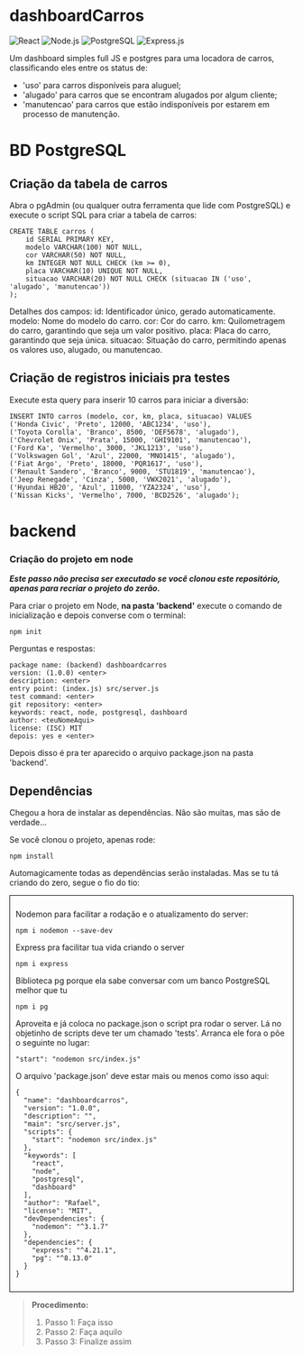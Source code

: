 # dashboardCarros
![React](https://img.shields.io/badge/React-20232A?style=for-the-badge&logo=react&logoColor=61DAFB)
![Node.js](https://img.shields.io/badge/Node.js-43853D?style=for-the-badge&logo=node.js&logoColor=white)
![PostgreSQL](https://img.shields.io/badge/PostgreSQL-316192?style=for-the-badge&logo=postgresql&logoColor=white)
![Express.js](https://img.shields.io/badge/Express.js-404D59?style=for-the-badge)

Um dashboard simples full JS e postgres para uma locadora de carros, classificando eles entre os status de:
- 'uso' para carros disponíveis para aluguel;
- 'alugado' para carros que se encontram alugados por algum cliente;
- 'manutencao' para carros que estão indisponíveis por estarem em processo de manutenção.


# BD PostgreSQL

## Criação da tabela de carros
Abra o pgAdmin (ou qualquer outra ferramenta que lide com PostgreSQL) e execute o script SQL para criar a tabela de carros:

```
CREATE TABLE carros (
    id SERIAL PRIMARY KEY,
    modelo VARCHAR(100) NOT NULL,
    cor VARCHAR(50) NOT NULL,
    km INTEGER NOT NULL CHECK (km >= 0),
    placa VARCHAR(10) UNIQUE NOT NULL,
    situacao VARCHAR(20) NOT NULL CHECK (situacao IN ('uso', 'alugado', 'manutencao'))
);
```

Detalhes dos campos:
id: Identificador único, gerado automaticamente.
modelo: Nome do modelo do carro.
cor: Cor do carro.
km: Quilometragem do carro, garantindo que seja um valor positivo.
placa: Placa do carro, garantindo que seja única.
situacao: Situação do carro, permitindo apenas os valores uso, alugado, ou manutencao.


## Criação de registros iniciais pra testes
Execute esta query para inserir 10 carros para iniciar a diversão:
```
INSERT INTO carros (modelo, cor, km, placa, situacao) VALUES
('Honda Civic', 'Preto', 12000, 'ABC1234', 'uso'),
('Toyota Corolla', 'Branco', 8500, 'DEF5678', 'alugado'),
('Chevrolet Onix', 'Prata', 15000, 'GHI9101', 'manutencao'),
('Ford Ka', 'Vermelho', 3000, 'JKL1213', 'uso'),
('Volkswagen Gol', 'Azul', 22000, 'MNO1415', 'alugado'),
('Fiat Argo', 'Preto', 18000, 'PQR1617', 'uso'),
('Renault Sandero', 'Branco', 9000, 'STU1819', 'manutencao'),
('Jeep Renegade', 'Cinza', 5000, 'VWX2021', 'alugado'),
('Hyundai HB20', 'Azul', 11000, 'YZA2324', 'uso'),
('Nissan Kicks', 'Vermelho', 7000, 'BCD2526', 'alugado');

```

# backend

### Criação do projeto em node 
***Este passo não precisa ser executado se você clonou este repositório, apenas para recriar o projeto do zerão.***

Para criar o projeto em Node, **na pasta 'backend'** execute o comando de inicialização e depois converse com o terminal:
```
npm init
```

Perguntas e respostas:
```
package name: (backend) dashboardcarros
version: (1.0.0) <enter>
description: <enter>
entry point: (index.js) src/server.js
test command: <enter>
git repository: <enter>
keywords: react, node, postgresql, dashboard
author: <teuNomeAqui>
license: (ISC) MIT
depois: yes e <enter>
```

Depois disso é pra ter aparecido o arquivo package.json na pasta 'backend'.

## Dependências
Chegou a hora de instalar as dependências. Não são muitas, mas são de verdade...

Se você clonou o projeto, apenas rode:
```
npm install
```
Automagicamente todas as dependências serão instaladas. Mas se tu tá criando do zero, segue o fio do tio:

<div style="border: 1px solid #000; padding: 10px; margin: 10px 0;">




Nodemon para facilitar a rodação e o atualizamento do server:
```
npm i nodemon --save-dev
```
Express pra facilitar tua vida criando o server
```
npm i express
```

Biblioteca pg porque ela sabe conversar com um banco PostgreSQL melhor que tu
```
npm i pg
```

Aproveita e já coloca no package.json o script pra rodar o server. Lá no objetinho de scripts deve ter um chamado 'tests'. Arranca ele fora o põe o seguinte no lugar: 
```
"start": "nodemon src/index.js"
```

O arquivo 'package.json' deve estar mais ou menos como isso aqui:
```
{
  "name": "dashboardcarros",
  "version": "1.0.0",
  "description": "",
  "main": "src/server.js",
  "scripts": {
    "start": "nodemon src/index.js"
  },
  "keywords": [
    "react",
    "node",
    "postgresql",
    "dashboard"
  ],
  "author": "Rafael",
  "license": "MIT",
  "devDependencies": {
    "nodemon": "^3.1.7"
  },
  "dependencies": {
    "express": "^4.21.1",
    "pg": "^8.13.0"
  }
}
```
</div>

> **Procedimento:**
> 1. Passo 1: Faça isso
> 2. Passo 2: Faça aquilo
> 3. Passo 3: Finalize assim
